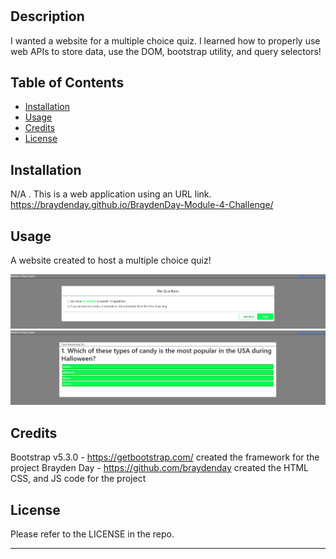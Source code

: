 # <BraydenDay-Module-4-Challenge>

## Description

I wanted a website for a multiple choice quiz. I learned how to properly use web APIs to store data, use the DOM, bootstrap utility, and query selectors!

## Table of Contents

- [Installation](#installation)
- [Usage](#usage)
- [Credits](#credits)
- [License](#license)

## Installation

N/A . This is a web application using an URL link. https://braydenday.github.io/BraydenDay-Module-4-Challenge/

## Usage

A website created to host a multiple choice quiz!

![quiz game](/assets/Screenshot1.png?raw=true "Start of Quiz Game")
![multiple choice questions](/assets/Screenshot2.png?raw=true "Multiple Choice Question")

## Credits
Bootstrap v5.3.0 - https://getbootstrap.com/ created the framework for the project
Brayden Day - https://github.com/braydenday created the HTML CSS, and JS code for the project

## License

Please refer to the LICENSE in the repo.

---
